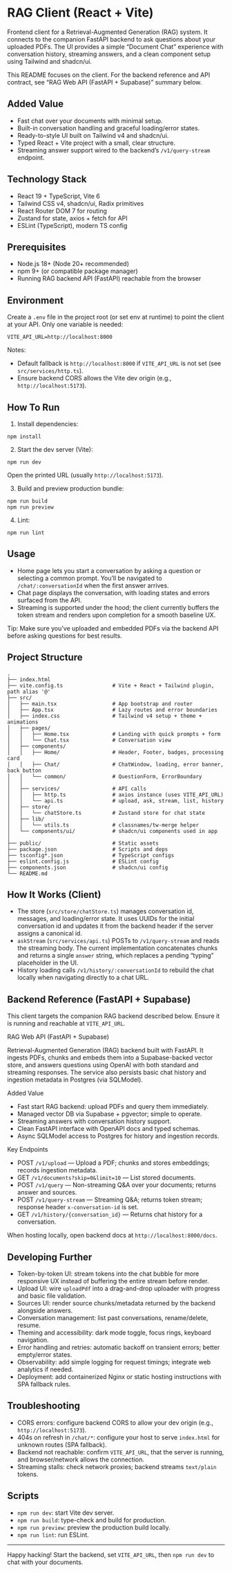 # RAG Client (React + Vite)

Frontend client for a Retrieval-Augmented Generation (RAG) system. It connects to the companion FastAPI backend to ask questions about your uploaded PDFs. The UI provides a simple “Document Chat” experience with conversation history, streaming answers, and a clean component setup using Tailwind and shadcn/ui.

This README focuses on the client. For the backend reference and API contract, see “RAG Web API (FastAPI + Supabase)” summary below.

## Added Value

- Fast chat over your documents with minimal setup.
- Built-in conversation handling and graceful loading/error states.
- Ready-to-style UI built on Tailwind v4 and shadcn/ui.
- Typed React + Vite project with a small, clear structure.
- Streaming answer support wired to the backend’s `/v1/query-stream` endpoint.

## Technology Stack

- React 19 + TypeScript, Vite 6
- Tailwind CSS v4, shadcn/ui, Radix primitives
- React Router DOM 7 for routing
- Zustand for state, axios + fetch for API
- ESLint (TypeScript), modern TS config

## Prerequisites

- Node.js 18+ (Node 20+ recommended)
- npm 9+ (or compatible package manager)
- Running RAG backend API (FastAPI) reachable from the browser

## Environment

Create a `.env` file in the project root (or set env at runtime) to point the client at your API. Only one variable is needed:

```
VITE_API_URL=http://localhost:8000
```

Notes:

- Default fallback is `http://localhost:8000` if `VITE_API_URL` is not set (see `src/services/http.ts`).
- Ensure backend CORS allows the Vite dev origin (e.g., `http://localhost:5173`).

## How To Run

1) Install dependencies:

```
npm install
```

2) Start the dev server (Vite):

```
npm run dev
```

Open the printed URL (usually `http://localhost:5173`).

3) Build and preview production bundle:

```
npm run build
npm run preview
```

4) Lint:

```
npm run lint
```

## Usage

- Home page lets you start a conversation by asking a question or selecting a common prompt. You’ll be navigated to `/chat/:conversationId` when the first answer arrives.
- Chat page displays the conversation, with loading states and errors surfaced from the API.
- Streaming is supported under the hood; the client currently buffers the token stream and renders upon completion for a smooth baseline UX.

Tip: Make sure you’ve uploaded and embedded PDFs via the backend API before asking questions for best results.

## Project Structure

```
.
├── index.html
├── vite.config.ts                # Vite + React + Tailwind plugin, path alias '@'
├── src/
│   ├── main.tsx                  # App bootstrap and router
│   ├── App.tsx                   # Lazy routes and error boundaries
│   ├── index.css                 # Tailwind v4 setup + theme + animations
│   ├── pages/
│   │   ├── Home.tsx              # Landing with quick prompts + form
│   │   └── Chat.tsx              # Conversation view
│   ├── components/
│   │   ├── Home/                 # Header, Footer, badges, processing card
│   │   ├── Chat/                 # ChatWindow, loading, error banner, back button
│   │   └── common/               # QuestionForm, ErrorBoundary
│   │
│   ├── services/                 # API calls
│   │   ├── http.ts               # axios instance (uses VITE_API_URL)
│   │   └── api.ts                # upload, ask, stream, list, history
│   ├── store/
│   │   └── chatStore.ts          # Zustand store for chat state
│   ├── lib/
│   │   └── utils.ts              # classnames/tw-merge helper
│   └── components/ui/            # shadcn/ui components used in app
│
├── public/                       # Static assets
├── package.json                  # Scripts and deps
├── tsconfig*.json                # TypeScript configs
├── eslint.config.js              # ESLint config
├── components.json               # shadcn/ui config
└── README.md
```

## How It Works (Client)

- The store (`src/store/chatStore.ts`) manages conversation id, messages, and loading/error state. It uses UUIDs for the initial conversation id and updates it from the backend header if the server assigns a canonical id.
- `askStream` (`src/services/api.ts`) POSTs to `/v1/query-stream` and reads the streaming body. The current implementation concatenates chunks and returns a single `answer` string, which replaces a pending “typing” placeholder in the UI.
- History loading calls `/v1/history/:conversationId` to rebuild the chat locally when navigating directly to a chat URL.

## Backend Reference (FastAPI + Supabase)

This client targets the companion RAG backend described below. Ensure it is running and reachable at `VITE_API_URL`.

RAG Web API (FastAPI + Supabase)

Retrieval-Augmented Generation (RAG) backend built with FastAPI. It ingests PDFs, chunks and embeds them into a Supabase-backed vector store, and answers questions using OpenAI with both standard and streaming responses. The service also persists basic chat history and ingestion metadata in Postgres (via SQLModel).

Added Value

- Fast start RAG backend: upload PDFs and query them immediately.
- Managed vector DB via Supabase + pgvector; simple to operate.
- Streaming answers with conversation history support.
- Clean FastAPI interface with OpenAPI docs and typed schemas.
- Async SQLModel access to Postgres for history and ingestion records.

Key Endpoints

- POST `/v1/upload` — Upload a PDF; chunks and stores embeddings; records ingestion metadata.
- GET `/v1/documents?skip=0&limit=10` — List stored documents.
- POST `/v1/query` — Non-streaming Q&A over your documents; returns answer and sources.
- POST `/v1/query-stream` — Streaming Q&A; returns token stream; response header `x-conversation-id` is set.
- GET `/v1/history/{conversation_id}` — Returns chat history for a conversation.

When hosting locally, open backend docs at `http://localhost:8000/docs`.

## Developing Further

- Token-by-token UI: stream tokens into the chat bubble for more responsive UX instead of buffering the entire stream before render.
- Upload UI: wire `uploadPdf` into a drag-and-drop uploader with progress and basic file validation.
- Sources UI: render source chunks/metadata returned by the backend alongside answers.
- Conversation management: list past conversations, rename/delete, resume.
- Theming and accessibility: dark mode toggle, focus rings, keyboard navigation.
- Error handling and retries: automatic backoff on transient errors; better empty/error states.
- Observability: add simple logging for request timings; integrate web analytics if needed.
- Deployment: add containerized Nginx or static hosting instructions with SPA fallback rules.

## Troubleshooting

- CORS errors: configure backend CORS to allow your dev origin (e.g., `http://localhost:5173`).
- 404s on refresh in `/chat/*`: configure your host to serve `index.html` for unknown routes (SPA fallback).
- Backend not reachable: confirm `VITE_API_URL`, that the server is running, and browser/network allows the connection.
- Streaming stalls: check network proxies; backend streams `text/plain` tokens.

## Scripts

- `npm run dev`: start Vite dev server.
- `npm run build`: type-check and build for production.
- `npm run preview`: preview the production build locally.
- `npm run lint`: run ESLint.

---

Happy hacking! Start the backend, set `VITE_API_URL`, then `npm run dev` to chat with your documents.
